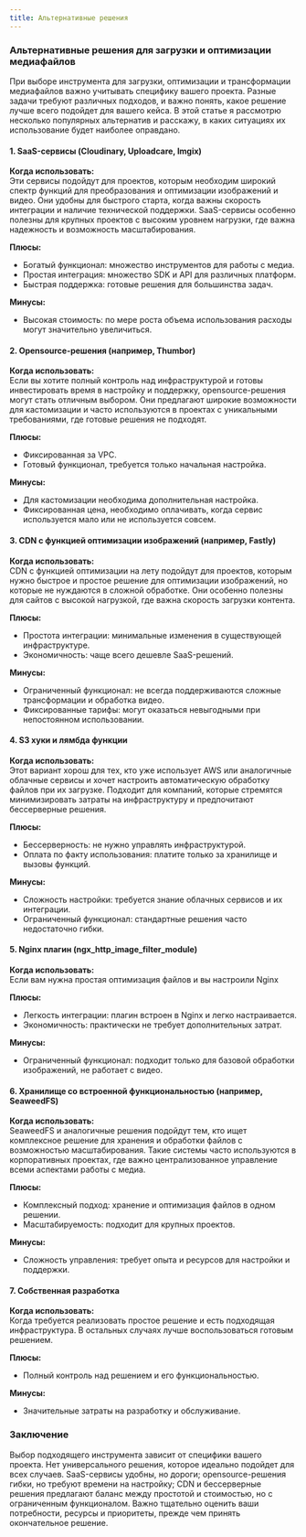 ```yaml
---
title: Альтернативные решения
---
```


### Альтернативные решения для загрузки и оптимизации медиафайлов

При выборе инструмента для загрузки, оптимизации и трансформации медиафайлов важно учитывать специфику вашего проекта. Разные задачи требуют различных подходов, и важно понять, какое решение лучше всего подойдет для вашего кейса. В этой статье я рассмотрю несколько популярных альтернатив и расскажу, в каких ситуациях их использование будет наиболее оправдано.

#### 1. **SaaS-сервисы (Cloudinary, Uploadcare, Imgix)**

**Когда использовать:**  
Эти сервисы подойдут для проектов, которым необходим широкий спектр функций для преобразования и оптимизации изображений и видео. Они удобны для быстрого старта, когда важны скорость интеграции и наличие технической поддержки. SaaS-сервисы особенно полезны для крупных проектов с высоким уровнем нагрузки, где важна надежность и возможность масштабирования.

**Плюсы:**
- Богатый функционал: множество инструментов для работы с медиа.
- Простая интеграция: множество SDK и API для различных платформ.
- Быстрая поддержка: готовые решения для большинства задач.

**Минусы:**
- Высокая стоимость: по мере роста объема использования расходы могут значительно увеличиться.

#### 2. **Opensource-решения (например, Thumbor)**

**Когда использовать:**  
Если вы хотите полный контроль над инфраструктурой и готовы инвестировать время в настройку и поддержку, opensource-решения могут стать отличным выбором. Они предлагают широкие возможности для кастомизации и часто используются в проектах с уникальными требованиями, где готовые решения не подходят.

**Плюсы:**
- Фиксированная за VPC.
- Готовый функционал, требуется только начальная настройка.

**Минусы:**
- Для кастомизации необходима дополнительная настройка.
- Фиксированная цена, необходимо оплачивать, когда сервис используется мало или не используется совсем.

#### 3. **CDN с функцией оптимизации изображений (например, Fastly)**

**Когда использовать:**  
CDN с функцией оптимизации на лету подойдут для проектов, которым нужно быстрое и простое решение для оптимизации изображений, но которые не нуждаются в сложной обработке. Они особенно полезны для сайтов с высокой нагрузкой, где важна скорость загрузки контента.

**Плюсы:**
- Простота интеграции: минимальные изменения в существующей инфраструктуре.
- Экономичность: чаще всего дешевле SaaS-решений.

**Минусы:**
- Ограниченный функционал: не всегда поддерживаются сложные трансформации и обработка видео.
- Фиксированные тарифы: могут оказаться невыгодными при непостоянном использовании.

#### 4. **S3 хуки и лямбда функции**

**Когда использовать:**  
Этот вариант хорош для тех, кто уже использует AWS или аналогичные облачные сервисы 
и хочет настроить автоматическую обработку файлов при их загрузке. 
Подходит для компаний, которые стремятся минимизировать затраты на инфраструктуру и предпочитают бессерверные решения.

**Плюсы:**
- Бессерверность: не нужно управлять инфраструктурой.
- Оплата по факту использования: платите только за хранилище и вызовы функций.

**Минусы:**
- Сложность настройки: требуется знание облачных сервисов и их интеграции.
- Ограниченный функционал: стандартные решения часто недостаточно гибки.

#### 5. **Nginx плагин (ngx_http_image_filter_module)**

**Когда использовать:**  
Если вам нужна простая оптимизация файлов и вы настроили Nginx 

**Плюсы:**
- Легкость интеграции: плагин встроен в Nginx и легко настраивается.
- Экономичность: практически не требует дополнительных затрат.

**Минусы:**
- Ограниченный функционал: подходит только для базовой обработки изображений, не работает с видео.

#### 6. **Хранилище со встроенной функциональностью (например, SeaweedFS)**

**Когда использовать:**  
SeaweedFS и аналогичные решения подойдут тем, кто ищет комплексное решение для хранения и обработки файлов с возможностью масштабирования. Такие системы часто используются в корпоративных проектах, где важно централизованное управление всеми аспектами работы с медиа.

**Плюсы:**
- Комплексный подход: хранение и оптимизация файлов в одном решении.
- Масштабируемость: подходит для крупных проектов.

**Минусы:**
- Сложность управления: требует опыта и ресурсов для настройки и поддержки.

#### 7. **Собственная разработка**
**Когда использовать:**  
Когда требуется реализовать простое решение и есть подходящая инфраструктура.
В остальных случаях лучше воспользоваться готовым решением.

**Плюсы:**
- Полный контроль над решением и его функциональностью.

**Минусы:**
- Значительные затраты на разработку и обслуживание.

### Заключение

Выбор подходящего инструмента зависит от специфики вашего проекта. 
Нет универсального решения, которое идеально подойдет для всех случаев. 
SaaS-сервисы удобны, но дороги; opensource-решения гибки, но требуют времени на настройку; 
CDN и бессерверные решения предлагают баланс между простотой и стоимостью, но с ограниченным функционалом. 
Важно тщательно оценить ваши потребности, ресурсы и приоритеты, прежде чем принять окончательное решение.
